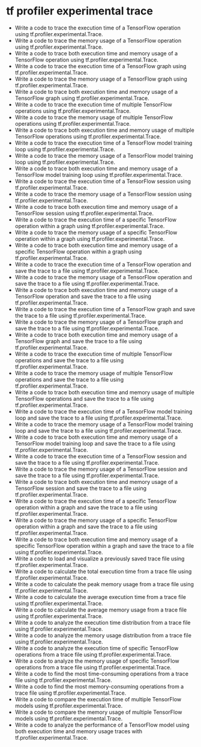 # tf profiler experimental trace

- Write a code to trace the execution time of a TensorFlow operation using tf.profiler.experimental.Trace.
- Write a code to trace the memory usage of a TensorFlow operation using tf.profiler.experimental.Trace.
- Write a code to trace both execution time and memory usage of a TensorFlow operation using tf.profiler.experimental.Trace.
- Write a code to trace the execution time of a TensorFlow graph using tf.profiler.experimental.Trace.
- Write a code to trace the memory usage of a TensorFlow graph using tf.profiler.experimental.Trace.
- Write a code to trace both execution time and memory usage of a TensorFlow graph using tf.profiler.experimental.Trace.
- Write a code to trace the execution time of multiple TensorFlow operations using tf.profiler.experimental.Trace.
- Write a code to trace the memory usage of multiple TensorFlow operations using tf.profiler.experimental.Trace.
- Write a code to trace both execution time and memory usage of multiple TensorFlow operations using tf.profiler.experimental.Trace.
- Write a code to trace the execution time of a TensorFlow model training loop using tf.profiler.experimental.Trace.
- Write a code to trace the memory usage of a TensorFlow model training loop using tf.profiler.experimental.Trace.
- Write a code to trace both execution time and memory usage of a TensorFlow model training loop using tf.profiler.experimental.Trace.
- Write a code to trace the execution time of a TensorFlow session using tf.profiler.experimental.Trace.
- Write a code to trace the memory usage of a TensorFlow session using tf.profiler.experimental.Trace.
- Write a code to trace both execution time and memory usage of a TensorFlow session using tf.profiler.experimental.Trace.
- Write a code to trace the execution time of a specific TensorFlow operation within a graph using tf.profiler.experimental.Trace.
- Write a code to trace the memory usage of a specific TensorFlow operation within a graph using tf.profiler.experimental.Trace.
- Write a code to trace both execution time and memory usage of a specific TensorFlow operation within a graph using tf.profiler.experimental.Trace.
- Write a code to trace the execution time of a TensorFlow operation and save the trace to a file using tf.profiler.experimental.Trace.
- Write a code to trace the memory usage of a TensorFlow operation and save the trace to a file using tf.profiler.experimental.Trace.
- Write a code to trace both execution time and memory usage of a TensorFlow operation and save the trace to a file using tf.profiler.experimental.Trace.
- Write a code to trace the execution time of a TensorFlow graph and save the trace to a file using tf.profiler.experimental.Trace.
- Write a code to trace the memory usage of a TensorFlow graph and save the trace to a file using tf.profiler.experimental.Trace.
- Write a code to trace both execution time and memory usage of a TensorFlow graph and save the trace to a file using tf.profiler.experimental.Trace.
- Write a code to trace the execution time of multiple TensorFlow operations and save the trace to a file using tf.profiler.experimental.Trace.
- Write a code to trace the memory usage of multiple TensorFlow operations and save the trace to a file using tf.profiler.experimental.Trace.
- Write a code to trace both execution time and memory usage of multiple TensorFlow operations and save the trace to a file using tf.profiler.experimental.Trace.
- Write a code to trace the execution time of a TensorFlow model training loop and save the trace to a file using tf.profiler.experimental.Trace.
- Write a code to trace the memory usage of a TensorFlow model training loop and save the trace to a file using tf.profiler.experimental.Trace.
- Write a code to trace both execution time and memory usage of a TensorFlow model training loop and save the trace to a file using tf.profiler.experimental.Trace.
- Write a code to trace the execution time of a TensorFlow session and save the trace to a file using tf.profiler.experimental.Trace.
- Write a code to trace the memory usage of a TensorFlow session and save the trace to a file using tf.profiler.experimental.Trace.
- Write a code to trace both execution time and memory usage of a TensorFlow session and save the trace to a file using tf.profiler.experimental.Trace.
- Write a code to trace the execution time of a specific TensorFlow operation within a graph and save the trace to a file using tf.profiler.experimental.Trace.
- Write a code to trace the memory usage of a specific TensorFlow operation within a graph and save the trace to a file using tf.profiler.experimental.Trace.
- Write a code to trace both execution time and memory usage of a specific TensorFlow operation within a graph and save the trace to a file using tf.profiler.experimental.Trace.
- Write a code to load and visualize a previously saved trace file using tf.profiler.experimental.Trace.
- Write a code to calculate the total execution time from a trace file using tf.profiler.experimental.Trace.
- Write a code to calculate the peak memory usage from a trace file using tf.profiler.experimental.Trace.
- Write a code to calculate the average execution time from a trace file using tf.profiler.experimental.Trace.
- Write a code to calculate the average memory usage from a trace file using tf.profiler.experimental.Trace.
- Write a code to analyze the execution time distribution from a trace file using tf.profiler.experimental.Trace.
- Write a code to analyze the memory usage distribution from a trace file using tf.profiler.experimental.Trace.
- Write a code to analyze the execution time of specific TensorFlow operations from a trace file using tf.profiler.experimental.Trace.
- Write a code to analyze the memory usage of specific TensorFlow operations from a trace file using tf.profiler.experimental.Trace.
- Write a code to find the most time-consuming operations from a trace file using tf.profiler.experimental.Trace.
- Write a code to find the most memory-consuming operations from a trace file using tf.profiler.experimental.Trace.
- Write a code to compare the execution time of multiple TensorFlow models using tf.profiler.experimental.Trace.
- Write a code to compare the memory usage of multiple TensorFlow models using tf.profiler.experimental.Trace.
- Write a code to analyze the performance of a TensorFlow model using both execution time and memory usage traces with tf.profiler.experimental.Trace.